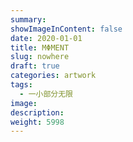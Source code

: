 ```yaml
---
summary:
showImageInContent: false
date: 2020-01-01
title: MΦMENT
slug: nowhere
draft: true
categories: artwork
tags:
  - 一小部分无限
image:
description:
weight: 5998
---
```

